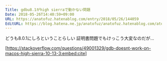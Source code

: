 ```yaml
---
Title: gdbu8.1がhigh sierraで動かない問題
Date: 2018-05-26T14:40:59+09:00
URL: https://anatofuz.hatenablog.com/entry/2018/05/26/144059
EditURL: https://blog.hatena.ne.jp/anatofuz/anatofuz.hatenablog.com/atom/entry/17391345971648108097
---
```


どうも8.0.1にしろということらしい
証明書問題でもけっこう大変なのだが…

[https://stackoverflow.com/questions/49001329/gdb-doesnt-work-on-macos-high-sierra-10-13-3:embed:cite]

